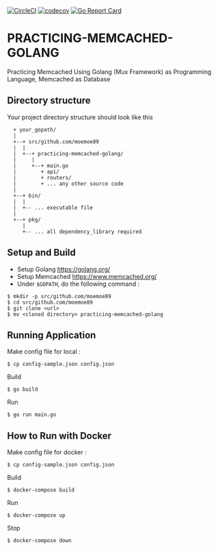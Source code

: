 [![CircleCI](https://circleci.com/gh/moemoe89/practicing-memcached-golang.svg?style=svg)](https://circleci.com/gh/moemoe89/practicing-memcached-golang)
[![codecov](https://codecov.io/gh/moemoe89/practicing-memcached-golang/branch/master/graph/badge.svg)](https://codecov.io/gh/moemoe89/practicing-memcached-golang)
[![Go Report Card](https://goreportcard.com/badge/github.com/moemoe89/go-memcached-elen)](https://goreportcard.com/report/github.com/moemoe89/go-memcached-elen)

# PRACTICING-MEMCACHED-GOLANG #

Practicing Memcached Using Golang (Mux Framework) as Programming Language, Memcached as Database

## Directory structure
Your project directory structure should look like this
```
  + your_gopath/
  |
  +--+ src/github.com/moemoe89
  |  |
  |  +--+ practicing-memcached-golang/
  |     |
  |     +--+ main.go
  |        + api/
  |        + routers/
  |        + ... any other source code
  |
  +--+ bin/
  |  |
  |  +-- ... executable file
  |
  +--+ pkg/
     |
     +-- ... all dependency_library required

```

## Setup and Build

* Setup Golang <https://golang.org/>
* Setup Memcached <https://www.memcached.org/>
* Under `$GOPATH`, do the following command :
```
$ mkdir -p src/github.com/moemoe89
$ cd src/github.com/moemoe89
$ git clone <url>
$ mv <cloned directory> practicing-memcached-golang
```

## Running Application
Make config file for local :
```
$ cp config-sample.json config.json
```
Build
```
$ go build
```
Run
```
$ go run main.go
```

## How to Run with Docker
Make config file for docker :
```
$ cp config-sample.json config.json
```
Build
```
$ docker-compose build
```
Run
```
$ docker-compose up
```
Stop
```
$ docker-compose down
```